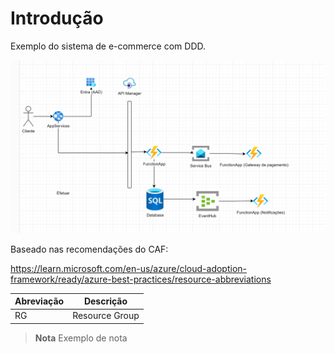 # Introdução

Exemplo do sistema de e-commerce com DDD. 

![alt text](image.png)


Baseado nas recomendações do CAF:

https://learn.microsoft.com/en-us/azure/cloud-adoption-framework/ready/azure-best-practices/resource-abbreviations


| Abreviação | Descrição |
|------------|-----------|
| RG         | Resource Group |

> **Nota** Exemplo de nota

